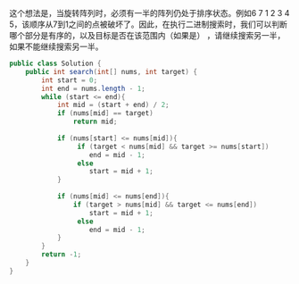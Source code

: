 这个想法是，当旋转阵列时，必须有一半的阵列仍处于排序状态。例如6 7 1 2 3 4 5，该顺序从7到1之间的点被破坏了。因此，在执行二进制搜索时，我们可以判断哪个部分是有序的，以及目标是否在该范围内（如果是） ，请继续搜索另一半，如果不能继续搜索另一半。      

```java
public class Solution {
    public int search(int[] nums, int target) {
        int start = 0;
        int end = nums.length - 1;
        while (start <= end){
            int mid = (start + end) / 2;
            if (nums[mid] == target)
                return mid;
        
            if (nums[start] <= nums[mid]){
                 if (target < nums[mid] && target >= nums[start]) 
                    end = mid - 1;
                 else
                    start = mid + 1;
            } 
        
            if (nums[mid] <= nums[end]){
                if (target > nums[mid] && target <= nums[end])
                    start = mid + 1;
                 else
                    end = mid - 1;
            }
        }
        return -1;
    }
}
```
